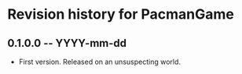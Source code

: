 # Revision history for PacmanGame

## 0.1.0.0 -- YYYY-mm-dd

* First version. Released on an unsuspecting world.
